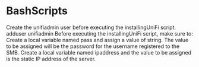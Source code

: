 # BashScripts
Create the unifiadmin user before executing the installingUniFi script.
    adduser unifiadmin
Before executing the installingUniFi script, make sure to:
Create a local variable named pass and assign a value of string. The value to be assigned will be the password for the username registered to the SMB.
Create a local variable named ipaddress and the value to be assigned is the static IP address of the server.